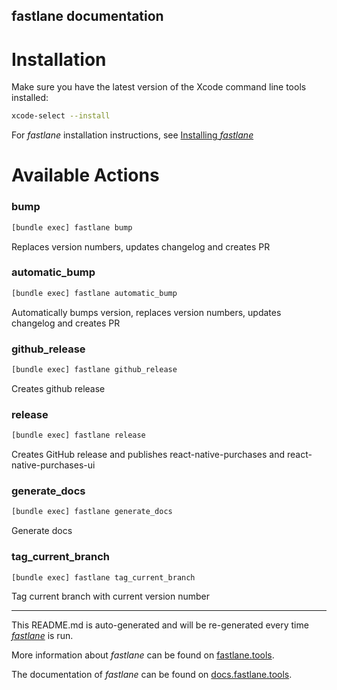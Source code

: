 fastlane documentation
----

# Installation

Make sure you have the latest version of the Xcode command line tools installed:

```sh
xcode-select --install
```

For _fastlane_ installation instructions, see [Installing _fastlane_](https://docs.fastlane.tools/#installing-fastlane)

# Available Actions

### bump

```sh
[bundle exec] fastlane bump
```

Replaces version numbers, updates changelog and creates PR

### automatic_bump

```sh
[bundle exec] fastlane automatic_bump
```

Automatically bumps version, replaces version numbers, updates changelog and creates PR

### github_release

```sh
[bundle exec] fastlane github_release
```

Creates github release

### release

```sh
[bundle exec] fastlane release
```

Creates GitHub release and publishes react-native-purchases and react-native-purchases-ui

### generate_docs

```sh
[bundle exec] fastlane generate_docs
```

Generate docs

### tag_current_branch

```sh
[bundle exec] fastlane tag_current_branch
```

Tag current branch with current version number

----

This README.md is auto-generated and will be re-generated every time [_fastlane_](https://fastlane.tools) is run.

More information about _fastlane_ can be found on [fastlane.tools](https://fastlane.tools).

The documentation of _fastlane_ can be found on [docs.fastlane.tools](https://docs.fastlane.tools).
